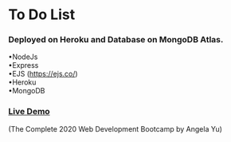# To Do List  
### Deployed on Heroku and Database on MongoDB Atlas.
•NodeJs  
•Express  
•EJS (https://ejs.co/)  
•Heroku  
•MongoDB  
  
### [Live Demo](https://todolist-kai.herokuapp.com/) 

(The Complete 2020 Web Development Bootcamp by Angela Yu)  
